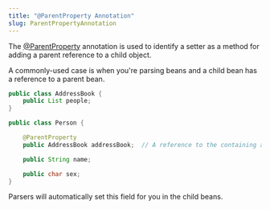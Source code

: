 ```yaml
---
title: "@ParentProperty Annotation"
slug: ParentPropertyAnnotation
---
```


The <a href="/site/apidocs/org/apache/juneau/annotation/ParentProperty.html" target="_blank">@ParentProperty</a> annotation is used to identify a
setter as a method for adding a parent reference to a child object.

A commonly-used case is when you're parsing beans and a child bean has a reference to a parent bean.

```java
public class AddressBook {
    public List people;
}

public class Person {

    @ParentProperty
    public AddressBook addressBook;  // A reference to the containing address book.

    public String name;

    public char sex;
}
```

Parsers will automatically set this field for you in the child beans.

